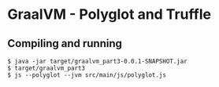# GraalVM - Polyglot and Truffle

## Compiling and running
```
$ java -jar target/graalvm_part3-0.0.1-SNAPSHOT.jar
$ target/graalvm_part3
$ js --polyglot --jvm src/main/js/polyglot.js
```